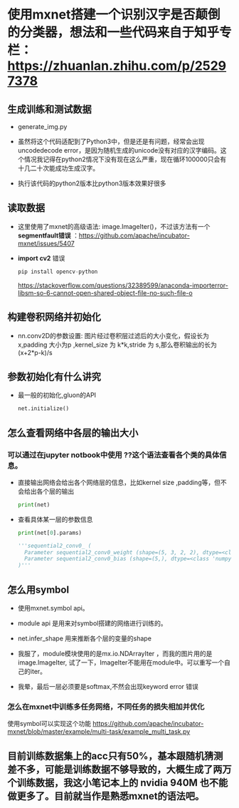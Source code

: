 # 使用mxnet搭建一个识别汉字是否颠倒的分类器，想法和一些代码来自于知乎专栏：https://zhuanlan.zhihu.com/p/25297378

## 生成训练和测试数据

+ generate_img.py

- 虽然将这个代码适配到了Python3中，但是还是有问题，经常会出现uncodedecode error，是因为随机生成的unicode没有对应的汉字编码。这个情况我记得在python2情况下没有现在这么严重，现在循环100000只会有十几二十次能成功生成汉字。

- 执行该代码的python2版本比python3版本效果好很多


## 读取数据

- 这里使用了mxnet的高级语法: image.ImageIter()，不过该方法有一个**segmentfault错误** ：https://github.com/apache/incubator-mxnet/issues/5407



- **import cv2** 错误
  ```python
  pip install opencv-python
  ```
  https://stackoverflow.com/questions/32389599/anaconda-importerror-libsm-so-6-cannot-open-shared-object-file-no-such-file-o
  

## 构建卷积网络并初始化
- nn.conv2D的参数设置: 图片经过卷积层过滤后的大小变化，假设长为x,padding 大小为p ,kernel_size 为 k*k,stride 为 s,那么卷积输出的长为 (x+2\*p-k)/s


## 参数初始化有什么讲究
- 最一般的初始化,gluon的API
  ```python
  net.initialize()
  ```
## 怎么查看网络中各层的输出大小
### 可以通过在jupyter notbook中使用 ??这个语法查看各个类的具体信息。
- 直接输出网络会给出各个网络层的信息，比如kernel size ,padding等，但不会给出各个层的输出
    ```python
    print(net)
    ```
- 查看具体某一层的参数信息
  ```python
  print(net[0].params)
  
  '''sequential2_conv0_ (
    Parameter sequential2_conv0_weight (shape=(5, 3, 2, 2), dtype=<class 'numpy.float32'>)
    Parameter sequential2_conv0_bias (shape=(5,), dtype=<class 'numpy.float32'>)
  )'''
  
  ``` 




## 怎么用symbol
- 使用mxnet.symbol api。
- module api 是用来对symbol搭建的网络进行训练的。
- net.infer_shape 用来推断各个层的变量的shape

- 我服了，module模块使用的是mx.io.NDArrayIter ，而我的图片用的是image.ImageIter, 试了一下，ImageIter不能用在module中。可以重写一个自己的iter。
- 我晕，最后一层必须要是softmax,不然会出现keyword error 错误

### 怎么在mxnet中训练多任务网络，不同任务的损失相加并优化
使用symbol可以实现这个功能
https://github.com/apache/incubator-mxnet/blob/master/example/multi-task/example_multi_task.py



## 目前训练数据集上的acc只有50%，基本跟随机猜测差不多，可能是训练数据不够导致的，大概生成了两万个训练数据，我这小笔记本上的 nvidia 940M 也不能做更多了。目前就当作是熟悉mxnet的语法吧。